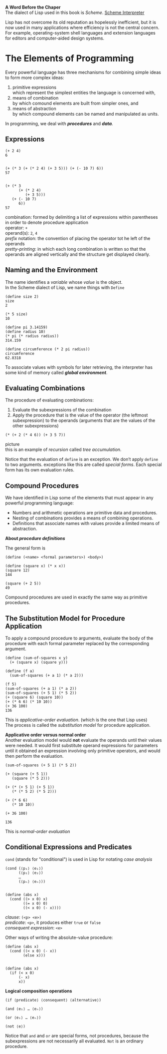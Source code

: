 **A Word Before the Chaper**  
The dialect of Lisp used in this book is *Scheme*. 
[Scheme Interpreter](https://inst.eecs.berkeley.edu/~cs61a/fa14/assets/interpreter/scheme.html)

Lisp has not overcome its old reputation as hopelessly inefficient, but it  is now used in many applications where efficiency is not the central concern. For example, operating-system shell languages and extension languages for editors and computer-aided design systems. 
# The Elements of Programming
Every powerful language has three mechanisms for combining simple ideas to form more complex ideas:
1. primitive expressions  
    which represent the simplest entities the language is concerned with,
2. means of combination  
    by which comound elements are built from simpler ones, and
3. means of abstraction  
    by which compound elements can be named and manipulated as units.

In programming, we deal with ***procedures*** and ***data***.
## Expressions
```
(+ 2 4)
6


(+ (* 3 (+ (* 2 4) (+ 3 5))) (+ (- 10 7) 6))
57


(+ (* 3
      (+ (* 2 4)
         (+ 3 5)))
   (+ (- 10 7)
      6))
57
```
combination: formed by delimiting a list of expressions within parentheses in order to denote procedure application  
operator: `+`  
operand(s): `2`, `4`  
*prefix* notation: the convention of placing the operator tot he left of the operands  
*pretty-printing*: in which each long combination is written so that the operands are aligned vertically and the structure get displayed clearly.
## Naming and the Environment
The name identifies a *variable* whose *value* is the object.  
In the Scheme dialect of Lisp, we name things with `Define`
```
(define size 2)
size
2

(* 5 size)
10

(define pi 3.14159)
(define radius 10)
(* pi (* radius radius))
314.159

(define circumference (* 2 pi radius))
circumference
62.8318
```
To associate values with symbols for later retrieving, the interpreter has some kind of memory called ***global environment***.
## Evaluating Combinations
The procedure of evaluating combinations:
1. Evaluate the subexpressions of the combination
2. Apply the procedure that is the value of the operator (the leftmost subexpression) to the operands (arguments that are the values of the other subexpressions)
```
(* (+ 2 (* 4 6)) (+ 3 5 7))
```
picture  
this is an example of *recursion* called *tree accumulation.*

Notice that the evaluation of `define` is an exception. We don’t apply `define` to two arguments. exceptions like this are called *special forms*. Each special form has its own evaluation rules.

## Compound Procedures

We have identified in Lisp some of the elements that must appear in any powerful programming language:

- Numbers and arithmetic operations are primitive data and procedures.
- Nesting of combinations provides a means of combining operations.
- Definitions that associate names with values provide a limited means of abstraction.

**About *procedure definitions***

The general form is
```
(define (<name> <formal parameters>) <body>)
```
```
(define (square x) (* x x))
(square 12)
144

(square (+ 2 5))
49
```
Compound procedures are used in exactly the same way as primitive procedures.
## The Substitution Model for Procedure Application
To apply a compound procedure to arguments, evaluate the body of the procedure with each formal parameter replaced by the corresponding argument.
```
(define (sum-of-squares x y)
  (+ (square x) (square y)))

(define (f a)
  (sum-of-squares (+ a 1) (* a 2)))

(f 5)
(sum-of-squares (+ a 1) (* a 2))
(sum-of-squares (+ 5 1) (* 5 2))
(+ (square 6) (square 10))
(+ (* 6 6) (* 10 10))
(+ 36 100)
136
```
This is *applicative-order evaluation*. (which is the one that Lisp uses)  
The process is called the *substitution model* for procedure application.

**Applicative order versus normal order**  
Another evaluation model would **not** evaluate the operands until their values were needed. It would first substitute operand expressions for parameters until it obtained an expression involving only primitive operators, and would then perform the evaluation. 
```
(sum-of-squares (+ 5 1) (* 5 2))

(+ (square (+ 5 1)) 
   (square (* 5 2)))

(+ (* (+ 5 1) (+ 5 1)) 
   (* (* 5 2) (* 5 2)))

(+ (* 6 6) 
   (* 10 10))

(+ 36 100)

136
```
This is *normal-order evaluation*
## Conditional Expressions and Predicates
`cond` (stands for "conditional") is used in Lisp for notating *case analysis*
```
(cond (⟨p₁⟩ ⟨e₁⟩)
      (⟨p₂⟩ ⟨e₂⟩)
      …
      (⟨pₙ⟩ ⟨eₙ⟩))


(define (abs x)
  (cond ((> x 0) x)
        ((= x 0) 0)
        ((< x 0) (- x))))
```
*clause*: `(<p> <e>)`  
*predicate*: `<p>`, it produces either `true` or `false`  
*consequent expression*: `<e>`

Other ways of writing the absolute-value procedure:
```
(define (abs x)
  (cond ((< x 0) (- x))
        (else x)))


(define (abs x)
  (if (< x 0)
      (- x)
      x))
```

**Logical composition operations**
```
(if ⟨predicate⟩ ⟨consequent⟩ ⟨alternative⟩)
```
```
(and ⟨e₁⟩ … ⟨eₙ⟩)
```
```
(or ⟨e₁⟩ … ⟨eₙ⟩)
```
```
(not ⟨e⟩)
```
Notice that `and` and `or` are special forms, not procedures, because the subexpressions are not necessarily all evaluated. `Not` is an ordinary procedure. 